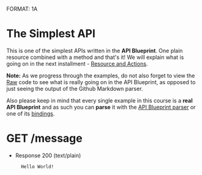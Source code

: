FORMAT: 1A

# The Simplest API

This is one of the simplest APIs written in the **API Blueprint**. One plain
resource combined with a method and that's it! We will explain what is going on
in the next installment -
[Resource and Actions](02.%20Resource%20and%20Actions.md).

**Note:** As we progress through the examples, do not also forget to view the
[Raw](https://raw.github.com/apiaryio/api-blueprint/master/examples/01.%20Simplest%20API.md)
code to see what is really going on in the API Blueprint, as opposed to just
seeing the output of the Github Markdown parser.

Also please keep in mind that every single example in this course is a **real
API Blueprint** and as such you can **parse** it with the
[API Blueprint parser](https://github.com/apiaryio/drafter) or one of its
[bindings](https://github.com/apiaryio/drafter#bindings).

# GET /message

- Response 200 (text/plain)

        Hello World!
